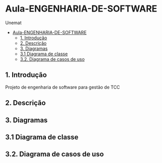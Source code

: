 # Aula-ENGENHARIA-DE-SOFTWARE
Unemat

- [Aula-ENGENHARIA-DE-SOFTWARE](#aula-engenharia-de-software)
  - [1. Introdução](#1-introdução)
  - [2. Descrição](#2-descrição)
  - [3. Diagramas](#3-diagramas)
  - [3.1 Diagrama de classe](#31-diagrama-de-classe)
  - [3.2. Diagrama de casos de uso](#32-diagrama-de-casos-de-uso)









## 1. Introdução 
Projeto de engenharia de software para gestão de TCC 

## 2. Descrição 

## 3. Diagramas 

## 3.1 Diagrama de classe

## 3.2. Diagrama de casos de uso 
